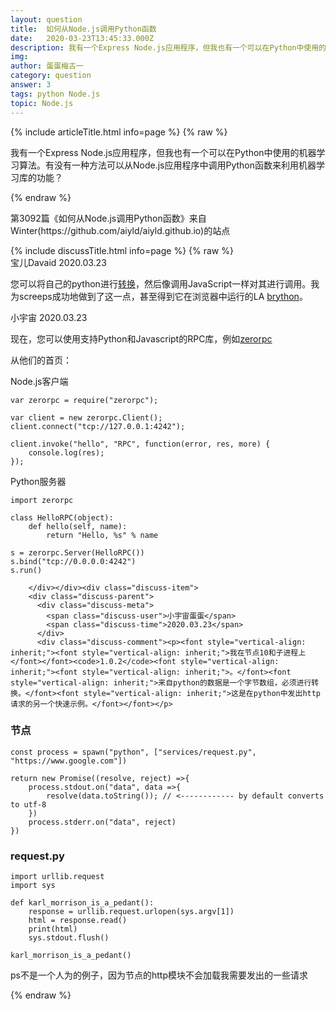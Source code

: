 ```yaml
---
layout: question
title:  如何从Node.js调用Python函数
date:   2020-03-23T13:45:33.000Z
description: 我有一个Express Node.js应用程序，但我也有一个可以在Python中使用的机器学习算法。有没有一种方法可以从Node.js应用程序中调用Pyt...
img: 
author: 蛋蛋梅古一
category: question
answer: 3
tags: python Node.js
topic: Node.js
---
```

<div class="article-root">
  <div class="article">
    {% include articleTitle.html info=page %}
    {% raw %}
    <div class="article-content"><p><font style="vertical-align: inherit;"><font style="vertical-align: inherit;">我有一个Express Node.js应用程序，但我也有一个可以在Python中使用的机器学习算法。</font><font style="vertical-align: inherit;">有没有一种方法可以从Node.js应用程序中调用Python函数来利用机器学习库的功能？</font></font></p></div>
    {% endraw %}
  </div>
  <p class="winter_mark">第3092篇《如何从Node.js调用Python函数》来自Winter(https://github.com/aiyld/aiyld.github.io)的站点</p>
  <div class="discuss-wrapper">
    {% include discussTitle.html info=page %}
    {% raw %}
    <div class="discuss-list">
    <div class="discuss-item">
        <div class="discuss-parent">
          <div class="discuss-meta">
            <span class="discuss-user">宝儿Davaid</span>
            <span class="discuss-time">2020.03.23</span>
          </div>
          <div class="discuss-comment"><p><font style="vertical-align: inherit;"><font style="vertical-align: inherit;">您可以将自己的python进行</font></font><a href="https://github.com/QQuick/Transcrypt" rel="nofollow noreferrer"><font style="vertical-align: inherit;"><font style="vertical-align: inherit;">转换</font></font></a><font style="vertical-align: inherit;"><font style="vertical-align: inherit;">，然后像调用JavaScript一样对其进行调用。</font><font style="vertical-align: inherit;">我为screeps成功地做到了这一点，甚至得到它在浏览器中运行的LA </font></font><a href="https://github.com/brython-dev/brython" rel="nofollow noreferrer"><font style="vertical-align: inherit;"><font style="vertical-align: inherit;">brython</font></font></a><font style="vertical-align: inherit;"><font style="vertical-align: inherit;">。</font></font></p></div>
        </div></div><div class="discuss-item">
        <div class="discuss-parent">
          <div class="discuss-meta">
            <span class="discuss-user">小宇宙</span>
            <span class="discuss-time">2020.03.23</span>
          </div>
          <div class="discuss-comment"><p><font style="vertical-align: inherit;"><font style="vertical-align: inherit;">现在，您可以使用支持Python和Javascript的RPC库，例如</font></font><a href="https://www.zerorpc.io/" rel="nofollow noreferrer"><font style="vertical-align: inherit;"><font style="vertical-align: inherit;">zerorpc</font></font></a></p>

<p><font style="vertical-align: inherit;"><font style="vertical-align: inherit;">从他们的首页：</font></font></p>

<p><font style="vertical-align: inherit;"><font style="vertical-align: inherit;">Node.js客户端</font></font></p>

<pre><code>var zerorpc = require("zerorpc");<font></font>
<font></font>
var client = new zerorpc.Client();<font></font>
client.connect("tcp://127.0.0.1:4242");<font></font>
<font></font>
client.invoke("hello", "RPC", function(error, res, more) {<font></font>
    console.log(res);<font></font>
});<font></font>
</code></pre>

<p><font style="vertical-align: inherit;"><font style="vertical-align: inherit;">Python服务器</font></font></p>

<pre><code>import zerorpc<font></font>
<font></font>
class HelloRPC(object):<font></font>
    def hello(self, name):<font></font>
        return "Hello, %s" % name<font></font>
<font></font>
s = zerorpc.Server(HelloRPC())<font></font>
s.bind("tcp://0.0.0.0:4242")<font></font>
s.run()<font></font>
</code></pre></div>
        </div></div><div class="discuss-item">
        <div class="discuss-parent">
          <div class="discuss-meta">
            <span class="discuss-user">小宇宙蛋蛋</span>
            <span class="discuss-time">2020.03.23</span>
          </div>
          <div class="discuss-comment"><p><font style="vertical-align: inherit;"><font style="vertical-align: inherit;">我在节点10和子进程上</font></font><code>1.0.2</code><font style="vertical-align: inherit;"><font style="vertical-align: inherit;">。</font><font style="vertical-align: inherit;">来自python的数据是一个字节数组，必须进行转换。</font><font style="vertical-align: inherit;">这是在python中发出http请求的另一个快速示例。</font></font></p>

<h3><font style="vertical-align: inherit;"><font style="vertical-align: inherit;">节点</font></font></h3>

<pre><code>const process = spawn("python", ["services/request.py", "https://www.google.com"])<font></font>
<font></font>
return new Promise((resolve, reject) =&gt;{<font></font>
    process.stdout.on("data", data =&gt;{<font></font>
        resolve(data.toString()); // &lt;------------ by default converts to utf-8<font></font>
    })<font></font>
    process.stderr.on("data", reject)<font></font>
})<font></font>
</code></pre>

<h3><font style="vertical-align: inherit;"><font style="vertical-align: inherit;">request.py</font></font></h3>

<pre><code>import urllib.request<font></font>
import sys<font></font>
<font></font>
def karl_morrison_is_a_pedant():   <font></font>
    response = urllib.request.urlopen(sys.argv[1])<font></font>
    html = response.read()<font></font>
    print(html)<font></font>
    sys.stdout.flush()<font></font>
<font></font>
karl_morrison_is_a_pedant()<font></font>
</code></pre>

<p><font style="vertical-align: inherit;"><font style="vertical-align: inherit;">ps不是一个人为的例子，因为节点的http模块不会加载我需要发出的一些请求</font></font></p></div>
        </div></div>
    </div>
    {% endraw %}
  </div>
<div>
